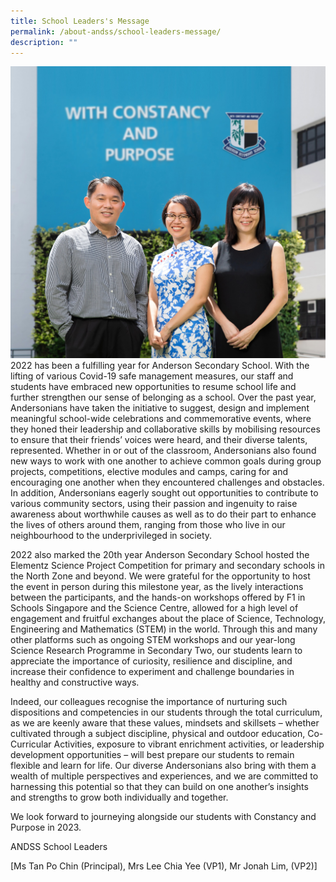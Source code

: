 ```yaml
---
title: School Leaders's Message
permalink: /about-andss/school-leaders-message/
description: ""
---
```

![](/images/DQP_7727cropped.jpeg)
2022 has been a fulfilling year for Anderson Secondary School. With the lifting of various Covid-19 safe management measures, our staff and students have embraced new opportunities to resume school life and further strengthen our sense of belonging as a school. Over the past year, Andersonians have taken the initiative to suggest, design and implement meaningful school-wide celebrations and commemorative events, where they honed their leadership and collaborative skills by mobilising resources to ensure that their friends’ voices were heard, and their diverse talents, represented. Whether in or out of the classroom, Andersonians also found new ways to work with one another to achieve common goals during group projects, competitions, elective modules and camps, caring for and encouraging one another when they encountered challenges and obstacles. In addition, Andersonians eagerly sought out opportunities to contribute to various community sectors, using their passion and ingenuity to raise awareness about worthwhile causes as well as to do their part to enhance the lives of others around them, ranging from those who live in our neighbourhood to the underprivileged in society.

2022 also marked the 20th year Anderson Secondary School hosted the Elementz Science Project Competition for primary and secondary schools in the North Zone and beyond. We were grateful for the opportunity to host the event in person during this milestone year, as the lively interactions between the participants, and the hands-on workshops offered by F1 in Schools Singapore and the Science Centre, allowed for a high level of engagement and fruitful exchanges about the place of Science, Technology, Engineering and Mathematics (STEM) in the world. Through this and many other platforms such as ongoing STEM workshops and our year-long Science Research Programme in Secondary Two, our students learn to appreciate the importance of curiosity, resilience and discipline, and increase their confidence to experiment and challenge boundaries in healthy and constructive ways.

Indeed, our colleagues recognise the importance of nurturing such dispositions and competencies in our students through the total curriculum, as we are keenly aware that these values, mindsets and skillsets – whether cultivated through a subject discipline, physical and outdoor education, Co-Curricular Activities, exposure to vibrant enrichment activities, or leadership development opportunities – will best prepare our students to remain flexible and learn for life. Our diverse Andersonians also bring with them a wealth of multiple perspectives and experiences, and we are committed to harnessing this potential so that they can build on one another’s insights and strengths to grow both individually and together.

We look forward to journeying alongside our students with Constancy and Purpose in 2023.

ANDSS School Leaders

\[Ms Tan Po Chin (Principal), Mrs Lee Chia Yee (VP1), Mr Jonah Lim, (VP2)\]
